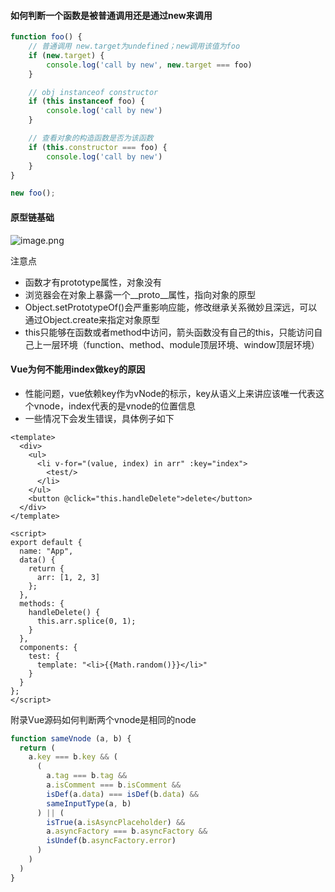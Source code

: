 #### 如何判断一个函数是被普通调用还是通过new来调用
```js
function foo() {
    // 普通调用 new.target为undefined；new调用该值为foo
    if (new.target) {
        console.log('call by new', new.target === foo)
    }

    // obj instanceof constructor
    if (this instanceof foo) {
        console.log('call by new')
    }

    // 查看对象的构造函数是否为该函数
    if (this.constructor === foo) {
        console.log('call by new')
    }
}

new foo();
```


#### 原型链基础
![image.png](https://i.loli.net/2021/03/23/L1XjPlvADJguw8k.png)

注意点
- 函数才有prototype属性，对象没有
- 浏览器会在对象上暴露一个__proto__属性，指向对象的原型
- Object.setPrototypeOf()会严重影响应能，修改继承关系微妙且深远，可以通过Object.create来指定对象原型
- this只能够在函数或者method中访问，箭头函数没有自己的this，只能访问自己上一层环境（function、method、module顶层环境、window顶层环境）



#### Vue为何不能用index做key的原因

- 性能问题，vue依赖key作为vNode的标示，key从语义上来讲应该唯一代表这个vnode，index代表的是vnode的位置信息
- 一些情况下会发生错误，具体例子如下

```vue
<template>
  <div>
    <ul>
      <li v-for="(value, index) in arr" :key="index">
        <test/>
      </li>
    </ul>
    <button @click="this.handleDelete">delete</button>
  </div>
</template>

<script>
export default {
  name: "App",
  data() {
    return {
      arr: [1, 2, 3]
    };
  },
  methods: {
    handleDelete() {
      this.arr.splice(0, 1);
    }
  },
  components: {
    test: {
      template: "<li>{{Math.random()}}</li>"
    }
  }
};
</script>
```

附录Vue源码如何判断两个vnode是相同的node
```js
function sameVnode (a, b) {
  return (
    a.key === b.key && (
      (
        a.tag === b.tag &&
        a.isComment === b.isComment &&
        isDef(a.data) === isDef(b.data) &&
        sameInputType(a, b)
      ) || (
        isTrue(a.isAsyncPlaceholder) &&
        a.asyncFactory === b.asyncFactory &&
        isUndef(b.asyncFactory.error)
      )
    )
  )
}
```
